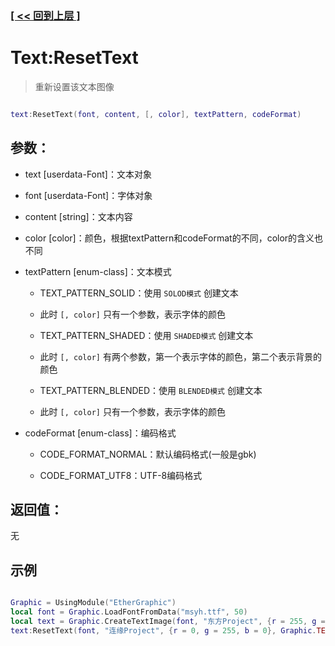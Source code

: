 ### [[ << 回到上层 ]](README.md)

# Text:ResetText

> 重新设置该文本图像

```lua

text:ResetText(font, content, [, color], textPattern, codeFormat)

```

## 参数：

+ text [userdata-Font]：文本对象

+ font [userdata-Font]：字体对象

+ content [string]：文本内容

+ color [color]：颜色，根据textPattern和codeFormat的不同，color的含义也不同

+ textPattern [enum-class]：文本模式

    + TEXT_PATTERN_SOLID：使用 `SOLOD模式` 创建文本
    + 此时 `[, color]` 只有一个参数，表示字体的颜色

    + TEXT_PATTERN_SHADED：使用 `SHADED模式` 创建文本
    + 此时 `[, color]` 有两个参数，第一个表示字体的颜色，第二个表示背景的颜色

    + TEXT_PATTERN_BLENDED：使用 `BLENDED模式` 创建文本
    + 此时 `[, color]` 只有一个参数，表示字体的颜色

+ codeFormat [enum-class]：编码格式

    + CODE_FORMAT_NORMAL：默认编码格式(一般是gbk)

    + CODE_FORMAT_UTF8：UTF-8编码格式

## 返回值：

无

## 示例

```lua

Graphic = UsingModule("EtherGraphic")
local font = Graphic.LoadFontFromData("msyh.ttf", 50)
local text = Graphic.CreateTextImage(font, "东方Project", {r = 255, g = 0, b = 0}, Graphic.TEXT_PATTERN_BLENDED, Graphic.CODE_FORMAT_UTF8)
text:ResetText(font, "连缘Project", {r = 0, g = 255, b = 0}, Graphic.TEXT_PATTERN_BLENDED, Graphic.CODE_FORMAT_UTF8)

```